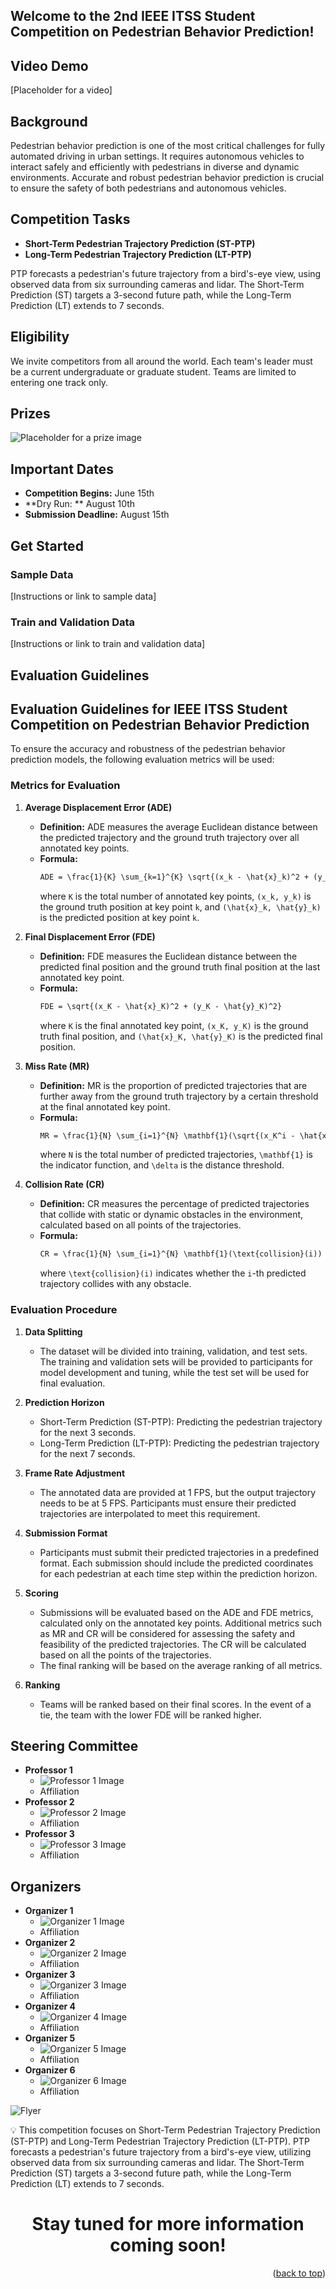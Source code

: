 
## Welcome to the 2nd IEEE ITSS Student Competition on Pedestrian Behavior Prediction!

## Video Demo
[Placeholder for a video]

## Background
Pedestrian behavior prediction is one of the most critical challenges for fully automated driving in urban settings. It requires autonomous vehicles to interact safely and efficiently with pedestrians in diverse and dynamic environments. Accurate and robust pedestrian behavior prediction is crucial to ensure the safety of both pedestrians and autonomous vehicles.

## Competition Tasks
- **Short-Term Pedestrian Trajectory Prediction (ST-PTP)**
- **Long-Term Pedestrian Trajectory Prediction (LT-PTP)**

PTP forecasts a pedestrian's future trajectory from a bird's-eye view, using observed data from six surrounding cameras and lidar. The Short-Term Prediction (ST) targets a 3-second future path, while the Long-Term Prediction (LT) extends to 7 seconds.

## Eligibility
We invite competitors from all around the world. Each team's leader must be a current undergraduate or graduate student. Teams are limited to entering one track only.

## Prizes
![Placeholder for a prize image](file-Sy85iu64zALlDTEwthTUWH9p)

## Important Dates
- **Competition Begins:** June 15th
- **Dry Run: ** August 10th
- **Submission Deadline:** August 15th
## Get Started

### Sample Data
[Instructions or link to sample data]

### Train and Validation Data
[Instructions or link to train and validation data]
## Evaluation Guidelines
## Evaluation Guidelines for IEEE ITSS Student Competition on Pedestrian Behavior Prediction

To ensure the accuracy and robustness of the pedestrian behavior prediction models, the following evaluation metrics will be used:

### Metrics for Evaluation

1. **Average Displacement Error (ADE)**
   - **Definition:** ADE measures the average Euclidean distance between the predicted trajectory and the ground truth trajectory over all annotated key points.
   - **Formula:** 
     ```markdown
     ADE = \frac{1}{K} \sum_{k=1}^{K} \sqrt{(x_k - \hat{x}_k)^2 + (y_k - \hat{y}_k)^2}
     ```
     where `K` is the total number of annotated key points, `(x_k, y_k)` is the ground truth position at key point `k`, and `(\hat{x}_k, \hat{y}_k)` is the predicted position at key point `k`.

2. **Final Displacement Error (FDE)**
   - **Definition:** FDE measures the Euclidean distance between the predicted final position and the ground truth final position at the last annotated key point.
   - **Formula:**
     ```markdown
     FDE = \sqrt{(x_K - \hat{x}_K)^2 + (y_K - \hat{y}_K)^2}
     ```
     where `K` is the final annotated key point, `(x_K, y_K)` is the ground truth final position, and `(\hat{x}_K, \hat{y}_K)` is the predicted final position.

3. **Miss Rate (MR)**
   - **Definition:** MR is the proportion of predicted trajectories that are further away from the ground truth trajectory by a certain threshold at the final annotated key point.
   - **Formula:**
     ```markdown
     MR = \frac{1}{N} \sum_{i=1}^{N} \mathbf{1}(\sqrt{(x_K^i - \hat{x}_K^i)^2 + (y_K^i - \hat{y}_K^i)^2} > \delta)
     ```
     where `N` is the total number of predicted trajectories, `\mathbf{1}` is the indicator function, and `\delta` is the distance threshold.

4. **Collision Rate (CR)**
   - **Definition:** CR measures the percentage of predicted trajectories that collide with static or dynamic obstacles in the environment, calculated based on all points of the trajectories.
   - **Formula:**
     ```markdown
     CR = \frac{1}{N} \sum_{i=1}^{N} \mathbf{1}(\text{collision}(i))
     ```
     where `\text{collision}(i)` indicates whether the `i`-th predicted trajectory collides with any obstacle.

### Evaluation Procedure

1. **Data Splitting**
   - The dataset will be divided into training, validation, and test sets. The training and validation sets will be provided to participants for model development and tuning, while the test set will be used for final evaluation.

2. **Prediction Horizon**
   - Short-Term Prediction (ST-PTP): Predicting the pedestrian trajectory for the next 3 seconds.
   - Long-Term Prediction (LT-PTP): Predicting the pedestrian trajectory for the next 7 seconds.

3. **Frame Rate Adjustment**
   - The annotated data are provided at 1 FPS, but the output trajectory needs to be at 5 FPS. Participants must ensure their predicted trajectories are interpolated to meet this requirement.

4. **Submission Format**
   - Participants must submit their predicted trajectories in a predefined format. Each submission should include the predicted coordinates for each pedestrian at each time step within the prediction horizon.

5. **Scoring**
   - Submissions will be evaluated based on the ADE and FDE metrics, calculated only on the annotated key points. Additional metrics such as MR and CR will be considered for assessing the safety and feasibility of the predicted trajectories. The CR will be calculated based on all the points of the trajectories.
   - The final ranking will be based on the average ranking of all metrics.

6. **Ranking**
   - Teams will be ranked based on their final scores. In the event of a tie, the team with the lower FDE will be ranked higher.



## Steering Committee
- **Professor 1**
  - ![Professor 1 Image](file-3oKWflsxpzSyO7G5D7W3GqDQ)
  - Affiliation
- **Professor 2**
  - ![Professor 2 Image](file-nDJKa77WK0Nq1GiMhwojjXtR)
  - Affiliation
- **Professor 3**
  - ![Professor 3 Image](file-KgQxuJ30J0DSRcgAXKZf88R5)
  - Affiliation

## Organizers
- **Organizer 1**
  - ![Organizer 1 Image](file-Sy85iu64zALlDTEwthTUWH9p)
  - Affiliation
- **Organizer 2**
  - ![Organizer 2 Image](file-3oKWflsxpzSyO7G5D7W3GqDQ)
  - Affiliation
- **Organizer 3**
  - ![Organizer 3 Image](file-nDJKa77WK0Nq1GiMhwojjXtR)
  - Affiliation
- **Organizer 4**
  - ![Organizer 4 Image](file-KgQxuJ30J0DSRcgAXKZf88R5)
  - Affiliation
- **Organizer 5**
  - ![Organizer 5 Image](file-Sy85iu64zALlDTEwthTUWH9p)
  - Affiliation
- **Organizer 6**
  - ![Organizer 6 Image](file-3oKWflsxpzSyO7G5D7W3GqDQ)
  - Affiliation

![Flyer](images/Flyer_3.png)

:bulb: This competition focuses on Short-Term Pedestrian Trajectory Prediction (ST-PTP) and Long-Term Pedestrian Trajectory Prediction (LT-PTP). PTP forecasts a pedestrian's future trajectory from a bird's-eye view, utilizing observed data from six surrounding cameras and lidar. The Short-Term Prediction (ST) targets a 3-second future path, while the Long-Term Prediction (LT) extends to 7 seconds.

<h1 align="center">Stay tuned for more information coming soon!</h1>


<p align="right">(<a href="#top">back to top</a>)</p>
